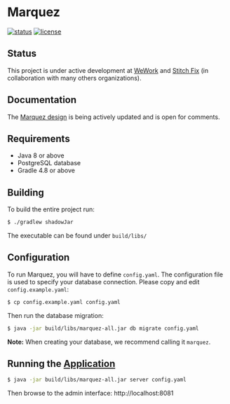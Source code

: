 # Marquez

[![status](https://img.shields.io/badge/status-WIP-yellow.svg)](#status) [![license](https://img.shields.io/badge/license-Apache_2.0-blue.svg)](https://raw.githubusercontent.com/MarquezProject/marquez/master/LICENSE)

## Status

This project is under active development at [WeWork](https://www.wework.com/) and [Stitch Fix](https://www.stitchfix.com) (in collaboration with many others organizations).

## Documentation

The [Marquez design](https://drive.google.com/open?id=1zxvp-6jv4Gs7eAGFmK0fbKbYL9cbEQrRJKLk3ez4PRA) is being actively updated and is open for comments.

## Requirements

* Java 8 or above
* PostgreSQL database
* Gradle 4.8 or above

## Building

To build the entire project run:

```bash
$ ./gradlew shadowJar
```
The executable can be found under `build/libs/`

## Configuration

To run Marquez, you will have to define `config.yaml`. The configuration file is used to specify your database connection. Please copy and edit `config.example.yaml`:

```bash
$ cp config.example.yaml config.yaml
```

Then run the database migration:

```bash
$ java -jar build/libs/marquez-all.jar db migrate config.yaml
```

**Note:** When creating your database, we recommend calling it `marquez`.

## Running the [Application](https://github.com/MarquezProject/marquez/blob/master/src/main/java/marquez/MarquezApplication.java)

```bash
$ java -jar build/libs/marquez-all.jar server config.yaml
```

Then browse to the admin interface: http://localhost:8081
